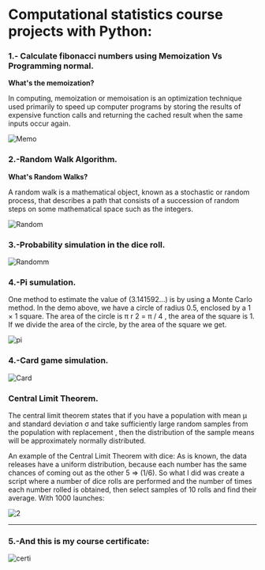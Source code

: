 # Computational statistics course projects with Python: 

### 1.- Calculate fibonacci numbers using Memoization Vs Programming normal.  

**What's the memoization?**

In computing, memoization or memoisation is an optimization technique used primarily to speed up computer programs by storing the results of expensive function calls and returning the cached result when the same inputs occur again.

![Memo](https://user-images.githubusercontent.com/63415652/96035067-1a709a80-0e28-11eb-8a1b-cd7d1341aa08.PNG)

### 2.-Random Walk Algorithm. 

**What's Random Walks?**

A random walk is a mathematical object, known as a stochastic or random process, that describes a path that consists of a succession of random steps on some mathematical space such as the integers.

![Random](https://user-images.githubusercontent.com/63415652/96038622-fd8a9600-0e2c-11eb-9fb8-2a6ae1397db9.PNG) 



### 3.-Probability simulation in the dice roll. 

![Randomm](https://user-images.githubusercontent.com/63415652/96045874-37ad6500-0e38-11eb-8efa-83fe43f0ae0c.PNG)

### 4.-Pi sumulation. 

One method to estimate the value of (3.141592...) is by using a Monte Carlo method. In the demo above, we have a circle of radius 0.5, enclosed by a 1 × 1 square. The area of the circle is π r 2 = π / 4 , the area of the square is 1. If we divide the area of the circle, by the area of the square we get.

![pi](https://user-images.githubusercontent.com/63415652/96049184-45b1b480-0e3d-11eb-877f-ac24375d57d1.PNG)

### 4.-Card game simulation.

![Card](https://user-images.githubusercontent.com/63415652/96048990-04b9a000-0e3d-11eb-989c-8aff7ecc3dc3.PNG)

### Central Limit Theorem.

The central limit theorem states that if you have a population with mean μ and standard deviation σ and take sufficiently large random samples from the population with replacement , then the distribution of the sample means will be approximately normally distributed.

An example of the Central Limit Theorem with dice:
As is known, the data releases have a uniform distribution, because each number has the same chances of coming out as the other 5 => (1/6). So what I did was create a script where a number of dice rolls are performed and the number of times each number rolled is obtained, then select samples of 10 rolls and find their average.
With 1000 launches:

![2](https://user-images.githubusercontent.com/63415652/96049735-13548700-0e3e-11eb-870a-f814800c9bcd.PNG)

---

### 5.-And this is my course certificate: 

![certi](https://user-images.githubusercontent.com/63415652/96050515-5bc07480-0e3f-11eb-99f3-a9c3c8b76687.PNG) 








